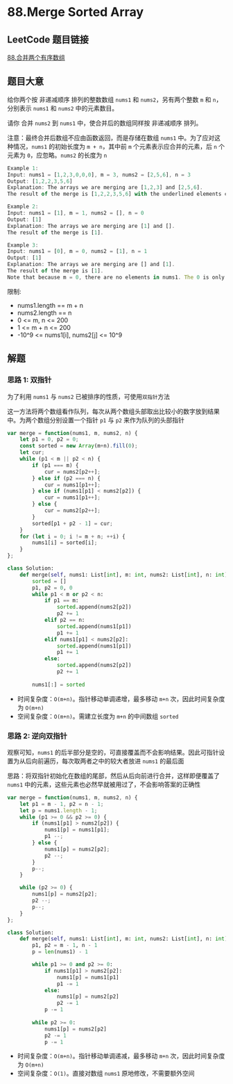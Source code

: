 # 88.Merge Sorted Array

## LeetCode 题目链接

[88.合并两个有序数组](https://leetcode.cn/problems/merge-sorted-array/)

## 题目大意

给你两个按 非递减顺序 排列的整数数组 `nums1` 和 `nums2`，另有两个整数 `m` 和 `n`，分别表示 `nums1` 和 `nums2` 中的元素数目。

请你 合并 `nums2` 到 `nums1` 中，使合并后的数组同样按 非递减顺序 排列。

注意：最终合并后数组不应由函数返回，而是存储在数组 `nums1` 中。为了应对这种情况，`nums1` 的初始长度为 `m + n`，其中前 `m` 个元素表示应合并的元素，后 `n` 个元素为 `0`，应忽略。`nums2` 的长度为 `n`

```js
Example 1:
Input: nums1 = [1,2,3,0,0,0], m = 3, nums2 = [2,5,6], n = 3
Output: [1,2,2,3,5,6]
Explanation: The arrays we are merging are [1,2,3] and [2,5,6].
The result of the merge is [1,2,2,3,5,6] with the underlined elements coming from nums1.

Example 2:
Input: nums1 = [1], m = 1, nums2 = [], n = 0
Output: [1]
Explanation: The arrays we are merging are [1] and [].
The result of the merge is [1].

Example 3:
Input: nums1 = [0], m = 0, nums2 = [1], n = 1
Output: [1]
Explanation: The arrays we are merging are [] and [1].
The result of the merge is [1].
Note that because m = 0, there are no elements in nums1. The 0 is only there to ensure the merge result can fit in nums1.
```

限制:
- nums1.length == m + n
- nums2.length == n
- 0 <= m, n <= 200
- 1 <= m + n <= 200
- -10^9 <= nums1[i], nums2[j] <= 10^9

## 解题

### 思路 1: 双指针

为了利用 `nums1` 与 `nums2` 已被排序的性质，可使用`双指针`方法

这一方法将两个数组看作队列，每次从两个数组头部取出比较小的数字放到结果中。为两个数组分别设置一个指针 `p1` 与 `p2` 来作为队列的头部指针

```js
var merge = function(nums1, m, nums2, n) {
    let p1 = 0, p2 = 0;
    const sorted = new Array(m+n).fill(0);
    let cur;
    while (p1 < m || p2 < n) {
        if (p1 === m) {
            cur = nums2[p2++];
        } else if (p2 === n) {
            cur = nums1[p1++];
        } else if (nums1[p1] < nums2[p2]) {
            cur = nums1[p1++];
        } else {
            cur = nums2[p2++];
        }
        sorted[p1 + p2 - 1] = cur;
    }
    for (let i = 0; i != m + n; ++i) {
        nums1[i] = sorted[i];
    }
};
```
```python
class Solution:
    def merge(self, nums1: List[int], m: int, nums2: List[int], n: int) -> None:
        sorted = []
        p1, p2 = 0, 0
        while p1 < m or p2 < n:
            if p1 == m:
                sorted.append(nums2[p2])
                p2 += 1
            elif p2 == n:
                sorted.append(nums1[p1])
                p1 += 1
            elif nums1[p1] < nums2[p2]:
                sorted.append(nums1[p1])
                p1 += 1
            else:
                sorted.append(nums2[p2])
                p2 += 1
        
        nums1[:] = sorted
```

- 时间复杂度：`O(m+n)`。指针移动单调递增，最多移动 `m+n` 次，因此时间复杂度为 `O(m+n)`
- 空间复杂度：`O(m+n)`。需建立长度为 `m+n` 的中间数组 `sorted`

### 思路 2: 逆向双指针

观察可知，`nums1` 的后半部分是空的，可直接覆盖而不会影响结果。因此可指针设置为从后向前遍历，每次取两者之中的较大者放进 `nums1` 的最后面

思路：将双指针初始化在数组的尾部，然后从后向前进行合并，这样即便覆盖了 `nums1` 中的元素，这些元素也必然早就被用过了，不会影响答案的正确性

```js
var merge = function(nums1, m, nums2, n) {
    let p1 = m - 1, p2 = n - 1;
    let p = nums1.length - 1;
    while (p1 >= 0 && p2 >= 0) {
        if (nums1[p1] > nums2[p2]) {
            nums1[p] = nums1[p1];
            p1 --;
        } else {
            nums1[p] = nums2[p2];
            p2 --;
        }
        p--;
    }

    while (p2 >= 0) {
        nums1[p] = nums2[p2];
        p2 --;
        p--;
    }
};
```
```python
class Solution:
    def merge(self, nums1: List[int], m: int, nums2: List[int], n: int) -> None:
        p1, p2 = m - 1, n - 1
        p = len(nums1) - 1

        while p1 >= 0 and p2 >= 0:
            if nums1[p1] > nums2[p2]:
                nums1[p] = nums1[p1]
                p1 -= 1
            else:
                nums1[p] = nums2[p2]
                p2 -= 1
            p -= 1
        
        while p2 >= 0:
            nums1[p] = nums2[p2]
            p2 -= 1
            p -= 1
```

- 时间复杂度：`O(m+n)`。指针移动单调递减，最多移动 `m+n` 次，因此时间复杂度为 `O(m+n)`
- 空间复杂度：`O(1)`。直接对数组 `nums1` 原地修改，不需要额外空间